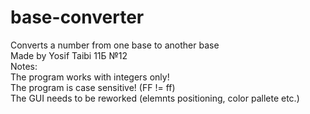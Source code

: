 # base-converter
Converts a number from one base to another base\
Made by Yosif Taibi 11Б №12\
Notes:\
The program works with integers only!\
The program is case sensitive! (FF != ff)\
The GUI needs to be reworked (elemnts positioning, color pallete etc.)

